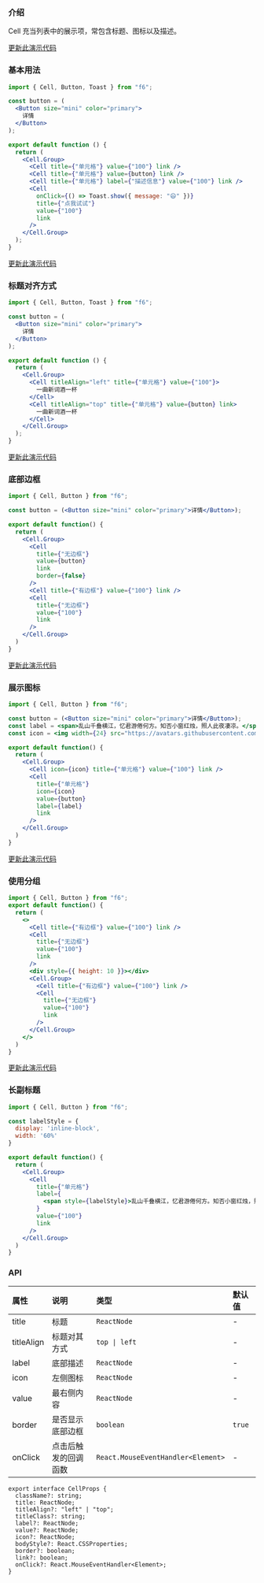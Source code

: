 <div class="block-panel">

<h3>介绍</h3>

Cell 充当列表中的展示项，常包含标题、图标以及描述。


</div>
<div class="block-panel">
        <a class="to-github-link" target="_blank" href=https://github.com/Webang/f6/tree/master/packages/f6/packages/cell/demo/basic.md>更新此演示代码</a>
        <h3>基本用法</h3>

```jsx
import { Cell, Button, Toast } from "f6";

const button = (
  <Button size="mini" color="primary">
    详情
  </Button>
);

export default function () {
  return (
    <Cell.Group>
      <Cell title={"单元格"} value={"100"} link />
      <Cell title={"单元格"} value={button} link />
      <Cell title={"单元格"} label={"描述信息"} value={"100"} link />
      <Cell
        onClick={() => Toast.show({ message: "😄" })}
        title={"点我试试"}
        value={"100"}
        link
      />
    </Cell.Group>
  );
}
```
</div>

<div class="block-panel">
        <a class="to-github-link" target="_blank" href=https://github.com/Webang/f6/tree/master/packages/f6/packages/cell/demo/titleAlign.md>更新此演示代码</a>
        <h3>标题对齐方式</h3>

```jsx
import { Cell, Button, Toast } from "f6";

const button = (
  <Button size="mini" color="primary">
    详情
  </Button>
);

export default function () {
  return (
    <Cell.Group>
      <Cell titleAlign="left" title={"单元格"} value={"100"}>
        一曲新词酒一杯
      </Cell>
      <Cell titleAlign="top" title={"单元格"} value={button} link>
        一曲新词酒一杯
      </Cell>
    </Cell.Group>
  );
}
```
</div>

<div class="block-panel">
        <a class="to-github-link" target="_blank" href=https://github.com/Webang/f6/tree/master/packages/f6/packages/cell/demo/border.md>更新此演示代码</a>
        <h3>底部边框</h3>

```jsx
import { Cell, Button } from "f6";

const button = (<Button size="mini" color="primary">详情</Button>);

export default function() {
  return (
    <Cell.Group>
      <Cell
        title={"无边框"}
        value={button}
        link
        border={false}
      />
      <Cell title={"有边框"} value={"100"} link />
      <Cell
        title={"无边框"}
        value={"100"}
        link
      />
    </Cell.Group>
  )
}
```
</div>

<div class="block-panel">
        <a class="to-github-link" target="_blank" href=https://github.com/Webang/f6/tree/master/packages/f6/packages/cell/demo/icon.md>更新此演示代码</a>
        <h3>展示图标</h3>

```jsx
import { Cell, Button } from "f6";

const button = (<Button size="mini" color="primary">详情</Button>);
const label = <span>乱山千叠横江，忆君游倦何方。知否小窗红烛，照人此夜凄凉。</span>;
const icon = <img width={24} src="https://avatars.githubusercontent.com/u/34447750?s=40&v=4" /> 

export default function() {
  return (
    <Cell.Group>
      <Cell icon={icon} title={"单元格"} value={"100"} link />
      <Cell
        title={"单元格"}
        icon={icon}
        value={button}
        label={label}
        link
      />
    </Cell.Group>
  )
}
```
</div>

<div class="block-panel">
        <a class="to-github-link" target="_blank" href=https://github.com/Webang/f6/tree/master/packages/f6/packages/cell/demo/group.md>更新此演示代码</a>
        <h3>使用分组</h3>

```jsx
import { Cell, Button } from "f6";
export default function() {
  return (
    <>
      <Cell title={"有边框"} value={"100"} link />
      <Cell
        title={"无边框"}
        value={"100"}
        link
      />
      <div style={{ height: 10 }}></div> 
      <Cell.Group>
        <Cell title={"有边框"} value={"100"} link />
        <Cell
          title={"无边框"}
          value={"100"}
          link
        />
      </Cell.Group>
    </>
  )
}
```
</div>

<div class="block-panel">
        <a class="to-github-link" target="_blank" href=https://github.com/Webang/f6/tree/master/packages/f6/packages/cell/demo/label.md>更新此演示代码</a>
        <h3>长副标题</h3>

```jsx
import { Cell, Button } from "f6";

const labelStyle = {
  display: 'inline-block',
  width: '60%'
}

export default function() {
  return (
    <Cell.Group>
      <Cell
        title={"单元格"}
        label={
          <span style={labelStyle}>乱山千叠横江，忆君游倦何方。知否小窗红烛，照人此夜凄凉。</span>
        }
        value={"100"}
        link
      />
    </Cell.Group>
  )
}
```
</div>
<div class="block-panel">

<h3>API</h3>

| 属性 | 说明 | 类型 | 默认值 |
| :-  | :- | :- | :- |
| title | 标题 | `ReactNode` | - |
| titleAlign | 标题对其方式 | `top \| left` | - |
| label | 底部描述 | `ReactNode` | - |
| icon | 左侧图标 | `ReactNode` | - |
| value | 最右侧内容 | `ReactNode` | - |
| border | 是否显示底部边框 | `boolean` | `true` |
| onClick |	点击后触发的回调函数 | `React.MouseEventHandler<Element>` | - |

```tsx
export interface CellProps {
  className?: string;
  title: ReactNode;
  titleAlign?: "left" | "top";
  titleClass?: string;
  label?: ReactNode;
  value?: ReactNode;
  icon?: ReactNode;
  bodyStyle?: React.CSSProperties;
  border?: boolean;
  link?: boolean;
  onClick?: React.MouseEventHandler<Element>;
}
```
</div>